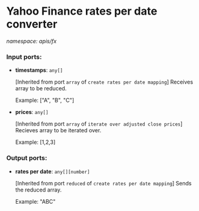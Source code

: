 # Yahoo Finance rates per date converter

_namespace: apis/fx_

### Input ports:

* __timestamps__: ` any[] `

    [Inherited from port `array` of `create rates per date mapping`] 
    Receives array to be reduced.
    
    Example:
    ["A", "B", "C"]


* __prices__: ` any[] `

    [Inherited from port `array` of `iterate over adjusted close prices`] 
    Recieves array to be iterated over.
    
    Example:
    [1,2,3]
    

### Output ports:

* __rates per date__: ` any[][number] `

    [Inherited from port `reduced` of `create rates per date mapping`] 
    Sends the reduced array.
    
    Example:
    "ABC"

